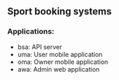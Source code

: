 ## Sport booking systems

### Applications:

- bsa: API server
- uma: User mobile application
- oma: Owner mobile application
- awa: Admin web application
